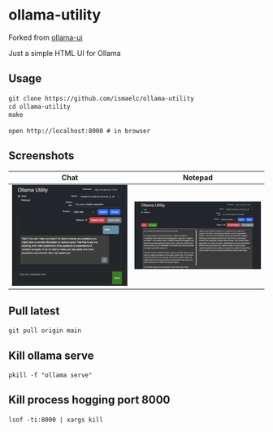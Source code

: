 # ollama-utility

Forked from [ollama-ui](https://github.com/ollama-ui/ollama-ui)

Just a simple HTML UI for Ollama

## Usage

```
git clone https://github.com/ismaelc/ollama-utility
cd ollama-utility
make

open http://localhost:8000 # in browser
```

## Screenshots

| Chat | Notepad |
| --------------------- | --------------------- |
| ![Chat](ollama-utility-01.png) | ![Notepad](ollama-utility-02.png) |

## Pull latest
```
git pull origin main
```

## Kill ollama serve
```
pkill -f "ollama serve"
```

## Kill process hogging port 8000
```
lsof -ti:8000 | xargs kill
```
